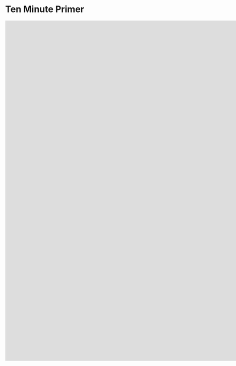 <!--
    This source file is part of the open source project
    ExpressionEngine User Guide (https://github.com/ExpressionEngine/ExpressionEngine-User-Guide)

    @link      https://expressionengine.com/
    @copyright Copyright (c) 2003-2020, Packet Tide, LLC (https://www.packettide.com)
    @license   https://expressionengine.com/license Licensed under Apache License, Version 2.0
-->

# Ten Minute Primer

<div class="video-wrapper">
<iframe src="https://www.youtube.com/embed/qKaOirMRz2s?vq=HD1080" width="1920" height="1080" frameborder="0" webkitallowfullscreen mozallowfullscreen allowfullscreen></iframe>
</div>
